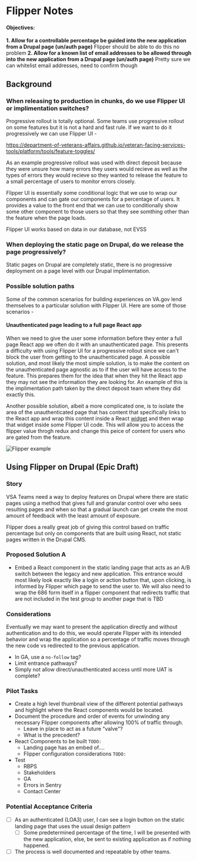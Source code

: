 # Flipper Notes
#### Objectives:  
**1. Allow for a controllable percentage be guided into the new application from a Drupal page (un/auth page)**
Flipper should be able to do this no problem
**2. Allow for a known list of email addresses to be allowed through into the new application from a Drupal page (un/auth page)**
Pretty sure we can whitelist email addresses, need to confirm though
## Background
### When releasing to production in chunks, do we use Flipper UI or implimentation switches?

Progressive rollout is totally optional. Some teams use progressive rollout on some features but it is not a hard and fast rule.
If we want to do it progressively we can use Flipper UI -

https://department-of-veterans-affairs.github.io/veteran-facing-services-tools/platform/tools/feature-toggles/

As an example progressive rollout was used with direct deposit because they were unsure how many errors they
users would recieve as well as the types of errors they would recieve so they wanted to release the feature
to a small percentage of users to monitor errors closely.

Flipper UI is essentially some conditional logic that we use to wrap our components and can gate our components for
a percentage of users. It provides a value to the front end that we can use to conditionally show some other
component to those users so that they see somthing other than the feature when the page loads.

Flipper UI works based on data in our database, not EVSS

### When deploying the static page on Drupal, do we release the page progressively?

Static pages on Drupal are completely static, there is no progressive deployment on a page level with our Drupal implimentation. 


### Possible solution paths

Some of the common scenarios for building experiences on VA.gov lend themselves to a particular solution with
Flipper UI. Here are some of those scenarios - 

#### Unauthenticated page leading to a full page React app

When we need to give the user some information before they enter a full page React app we often do it with an unauthenticated page. This presents a difficulty with using Flipper UI for a progressive rollout since we can't block the user from getting to the unauthenticated page. A possible solution, and most likely the most simple solution, is to make the content on the unauthenticated page agnostic as to if the user will have access to the feature. This prepares them for the idea that when they hit the React app they may not see the information they are looking for. An example of this is the implimentation path taken by the direct deposit team where they did exactly this.

Another possible solution, albeit a more complicated one, is to isolate the area of the unauthenticated page that has content that specifically links to the React app and wrap this content inside a React [widget](https://department-of-veterans-affairs.github.io/veteran-facing-services-tools/getting-started/common-tasks/new-widget) and then wrap that widget inside some Flipper UI code. This will allow you to access the flipper value throgh redux and change this peice of content for users who are gated from the feature. 

![Flipper example](https://github.com/department-of-veterans-affairs/va.gov-team/blob/master/teams/vsa/teams/ebenefits/launch-playbook/images/Flipper.png)

## Using Flipper on Drupal (Epic Draft)
### Story
VSA Teams need a way to deploy features on Drupal where there are static pages using a method that gives full and granular control over who sees resulting pages and when so that a gradual launch can get create the most amount of feedback with the least amount of exposure.

Flipper does a really great job of giving this control based on traffic percentage but only on components that are built using React, not static pages written in the Drupal CMS.

### Proposed Solution A
- Embed a React component in the static landing page that acts as an A/B switch between the legacy and new application.  This entrance would most likely look exactly like a login or action button that, upon clicking, is informed by Flipper which page to send the user to. We will also need to wrap the 686 form itself in a flipper component that redirects traffic that are not included in the test group to another page that is TBD

### Considerations
Eventually we may want to present the application directly and without authentication and to do this, we would operate Flipper with its intended behavior and wrap the application so a percentage of traffic moves through the new code vs redirected to the previous application.
- In GA, use a `no-follow` tag?
- Limit entrance pathways?
- Simply not allow direct/unauthenticated access until more UAT is complete?

### Pilot Tasks
- Create a high level thumbnail view of the different potential pathways and highlight where the React components would be located.
- Document the procedure and order of events for unwinding any necessary Flipper components after allowing 100% of traffic through.
  - Leave in place to act as a future "valve"? 
  - What is the precedent?
- React Components to be built  `TODO:`
  - Landing page has an embed of....
  - Flipper configuration considerations `TODO:`
- Test
  - RBPS
  - Stakeholders
  - GA
  - Errors in Sentry
  - Contact Center
  
### Potential Acceptance Criteria
- [ ] As an authenticated (LOA3) user, I can see a login button on the static landing page that uses the usual design pattern
  - [ ] Some predetermined percentage of the time, I will be presented with the new application, else, be sent to existing application as if nothing happened.
- [ ] The process is well documented and repeatable by other teams.
